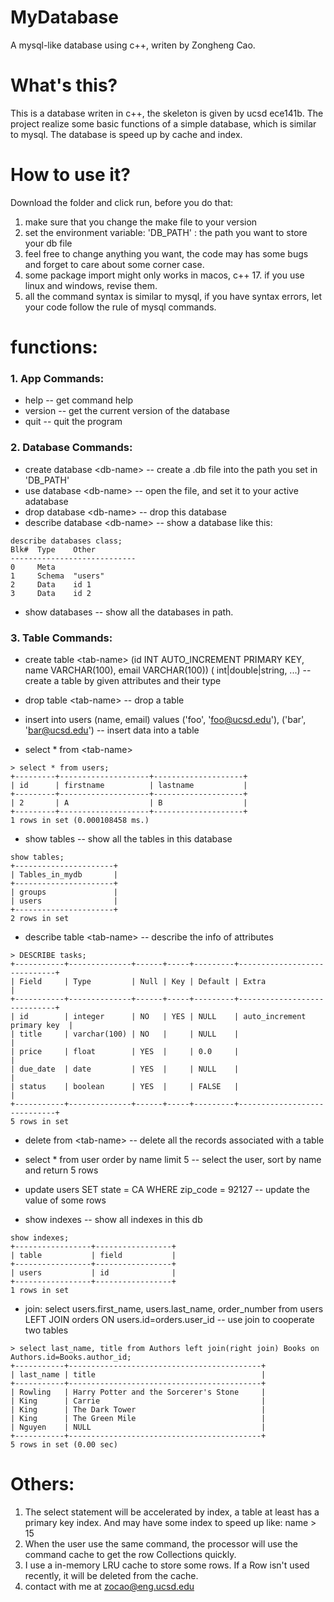 # MyDatabase
A mysql-like database using c++, writen by Zongheng Cao.

# What's this?
This is a database writen in c++, the skeleton is given by ucsd ece141b. 
The project realize some basic functions of a simple database, which is similar to mysql.
The database is speed up by cache and index.

# How to use it?
Download the folder and click run, before you do that:
1. make sure that you change the make file to your version
2. set the environment variable: 'DB_PATH' : the path you want to store your db file
3. feel free to change anything you want, the code may has some bugs and forget to care about some corner case.
4. some package import might only works in macos, c++ 17. if you use linux and windows, revise them. 
5. all the command syntax is similar to mysql, if you have syntax errors, let your code follow the rule of mysql commands.

# functions:

### 1. App Commands:
* help -- get command help
* version -- get the current version of the database
* quit -- quit the program


### 2. Database Commands: 

* create database \<db-name\> -- create a .db file into the path you set in 'DB_PATH'
* use database \<db-name\> -- open the file, and set it to your active adatabase
* drop database \<db-name\> -- drop this database
* describe database \<db-name\> -- show a database like this:

```
describe databases class;
Blk#  Type    Other
----------------------------
0     Meta 
1     Schema  "users"
2     Data    id 1
3     Data    id 2 
```
* show databases -- show all the databases in path.

### 3. Table Commands: 


* create table \<tab-name\> (id INT AUTO_INCREMENT PRIMARY KEY, name VARCHAR(100), email VARCHAR(100)) (<col-name> int|double|string, ...) -- create a table by given attributes and their type

* drop table \<tab-name\> -- drop a table

* insert into users (name, email) values ('foo', 'foo@ucsd.edu'), ('bar', 'bar@ucsd.edu') -- insert data into a table

* select * from \<tab-name\>

```
> select * from users;
+---------+--------------------+--------------------+
| id      | firstname          | lastname           | 
+---------+--------------------+--------------------+
| 2       | A                  | B                  | 
+---------+--------------------+--------------------+
1 rows in set (0.000108458 ms.)
```
* show tables -- show all the tables in this database
```
show tables;
+----------------------+
| Tables_in_mydb       |
+----------------------+
| groups               |
| users                |
+----------------------+
2 rows in set 
```

* describe table \<tab-name\> -- describe the info of attributes
```
> DESCRIBE tasks;
+-----------+--------------+------+-----+---------+-----------------------------+
| Field     | Type         | Null | Key | Default | Extra                       |
+-----------+--------------+------+-----+---------+-----------------------------+
| id        | integer      | NO   | YES | NULL    | auto_increment primary key  |
| title     | varchar(100) | NO   |     | NULL    |                             |
| price     | float        | YES  |     | 0.0     |                             |
| due_date  | date         | YES  |     | NULL    |                             |
| status    | boolean      | YES  |     | FALSE   |                             |
+-----------+--------------+------+-----+---------+-----------------------------+
5 rows in set 
```

* delete from \<tab-name\> -- delete all the records associated with a table 

* select * from user order by name limit 5 -- select the user, sort by name and return 5 rows

* update users SET state = CA WHERE zip_code = 92127 -- update the value of some rows

* show indexes -- show all indexes in this db
```
show indexes;
+-----------------+-----------------+
| table           | field           | 
+-----------------+-----------------+
| users           | id              |  
+-----------------+-----------------+
1 rows in set 
```

* join: select users.first_name, users.last_name, order_number from users LEFT JOIN orders ON users.id=orders.user_id -- use join to cooperate two tables
```
> select last_name, title from Authors left join(right join) Books on Authors.id=Books.author_id;
+-----------+-------------------------------------------+
| last_name | title                                     |
+-----------+-------------------------------------------+
| Rowling   | Harry Potter and the Sorcerer's Stone     |
| King      | Carrie                                    |
| King      | The Dark Tower                            |
| King      | The Green Mile                            |
| Nguyen    | NULL                                      |
+-----------+-------------------------------------------+
5 rows in set (0.00 sec)
```

# Others:  

1. The select statement will be accelerated by index, a table at least has a primary key index. And may have some index to speed up like: name > 15
2. When the user use the same command, the processor will use the command cache to get the row Collections quickly.
3. I use a in-memory LRU cache to store some rows. If a Row isn't used recently, it will be deleted from the cache.
4. contact with me at zocao@eng.ucsd.edu




